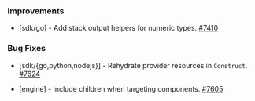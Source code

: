 ### Improvements

- [sdk/go] - Add stack output helpers for numeric types.
  [#7410](https://github.com/pulumi/pulumi/pull/7410)

### Bug Fixes

- [sdk/{go,python,nodejs}] - Rehydrate provider resources in `Construct`.
  [#7624](https://github.com/pulumi/pulumi/pull/7624)
  
- [engine] - Include children when targeting components.
  [#7605](https://github.com/pulumi/pulumi/pull/7605)
